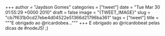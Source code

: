 
+++
author = "Jaydson Gomes"
categories = ["tweet"]
date = "Tue Mar 30 01:55:29 +0000 2010"
draft = false
image = "{TWEET_IMAGE}"
slug = "cb7f631b0cd27ebe4d04522e51366d21796ba361"
tags = ["tweet"]
title = """E obrigado ao @ricardobea..."""
+++
E obrigado ao @ricardobeat pelas dicas de #nodeJS! ;)
